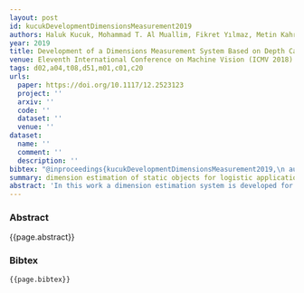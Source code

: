 ```yaml
---
layout: post
id: kucukDevelopmentDimensionsMeasurement2019
authors: Haluk Kucuk, Mohammad T. Al Muallim, Fikret Yılmaz, Metin Kahraman
year: 2019
title: Development of a Dimensions Measurement System Based on Depth Camera for Logistic Applications
venue: Eleventh International Conference on Machine Vision (ICMV 2018)
tags: d02,a04,t08,d51,m01,c01,c20
urls:
  paper: https://doi.org/10.1117/12.2523123
  project: ''
  arxiv: ''
  code: ''
  dataset: ''
  venue: ''
dataset:
  name: ''
  comment: ''
  description: ''
bibtex: "@inproceedings{kucukDevelopmentDimensionsMeasurement2019,\n author = {Kucuk, Haluk and Al Muallim, Mohammad T. and Yılmaz, Fikret and Kahraman, Metin},\n booktitle = {Eleventh {{International Conference}} on {{Machine Vision}} ({{ICMV}} 2018)},\n date = {2019-03-15},\n doi = {10.1117/12.2523123},\n editor = {Nikolaev, Dmitry P. and Radeva, Petia and Verikas, Antanas and Zhou, Jianhong},\n eventtitle = {Eleventh {{International Conference}} on {{Machine Vision}}},\n isbn = {978-1-5106-2748-2 978-1-5106-2749-9},\n langid = {english},\n location = {{Munich, Germany}},\n pages = {93},\n publisher = {{SPIE}},\n title = {Development of a Dimensions Measurement System Based on Depth Camera for Logistic Applications},\n url = {https://www.spiedigitallibrary.org/conference-proceedings-of-spie/11041/2523123/Development-of-a-dimensions-measurement-system-based-on-depth-camera/10.1117/12.2523123.full},\n urldate = {2019-11-18}\n}\n"
summary: dimension estimation of static objects for logistic applications
abstract: 'In this work a dimension estimation system is developed for logistic applications. The purpose of the system is to find the oriented minimum bounding box of a package. The volume of the bounding box and the volumetric weight of the package were determined. Intel® RealSense™ Depth Camera D415 was used to obtain point cloud of the package view. Then smoothing and filtering algorithms were applied to eliminate the noise and the distortion. The object is isolated from the background and the minimum bounding box is determined. Different geometric shapes were tested including: hardboard calibrated cube, cube with an uneven top, uncalibrated box, cube with a sloped side, small cylinder, tube and cylinder with irregular top. Statistical analysis of the measurements revealed an average error rates less than 0.5cm for normal work conditions. This error rate is acceptable for most logistic operations.'
---
```


### Abstract

{{page.abstract}}

### Bibtex

```
{{page.bibtex}}
```
